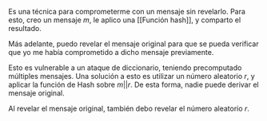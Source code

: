 Es una técnica para comprometerme con un mensaje sin revelarlo. Para esto, creo un mensaje $m$, le aplico una [[Función hash]], y comparto el resultado.

Más adelante, puedo revelar el mensaje original para que se pueda verificar que yo me había comprometido a dicho mensaje previamente.

Esto es vulnerable a un ataque de diccionario, teniendo precomputado múltiples mensajes. Una solución a esto es utilizar un número aleatorio $r$, y aplicar la función de Hash sobre $m || r$. De esta forma, nadie puede derivar el mensaje original.

Al revelar el mensaje original, también debo revelar el número aleatorio $r$.
